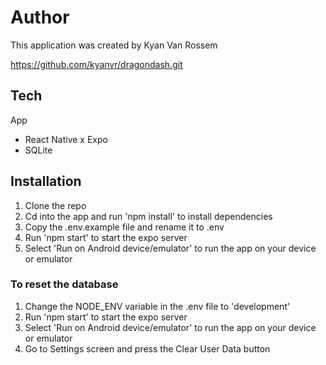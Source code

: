 # Author

This application was created by Kyan Van Rossem

https://github.com/kyanvr/dragondash.git 

## Tech

App

-   React Native x Expo
-   SQLite

## Installation
1. Clone the repo
2. Cd into the app and run 'npm install' to install dependencies
3. Copy the .env.example file and rename it to .env
3. Run 'npm start' to start the expo server
4. Select 'Run on Android device/emulator' to run the app on your device or emulator

### To reset the database
1. Change the NODE_ENV variable in the .env file to 'development'
2. Run 'npm start' to start the expo server
3. Select 'Run on Android device/emulator' to run the app on your device or emulator
4. Go to Settings screen and press the Clear User Data button

